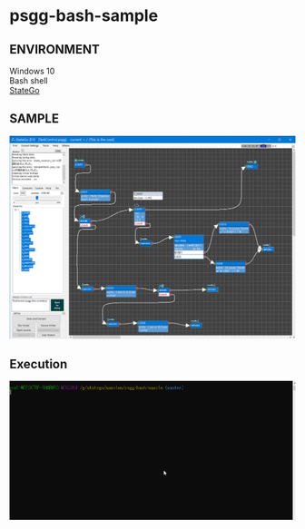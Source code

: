 # psgg-bash-sample

## ENVIRONMENT

Windows 10  
Bash shell  
[StateGo](https://statego.programanic.com/)

## SAMPLE

![](https://raw.githubusercontent.com/NNNIC/psgg-bash-sample/master/wiki/state2.png)

## Execution

![](https://raw.githubusercontent.com/NNNIC/psgg-bash-sample/master/wiki/exec.gif)
